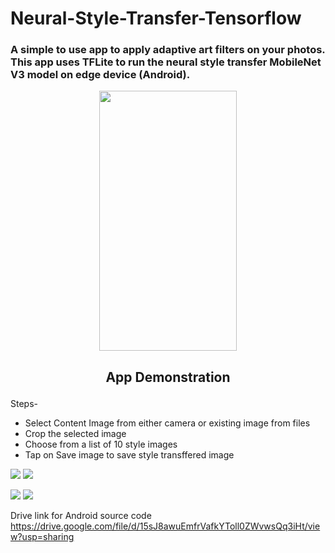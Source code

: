 # Neural-Style-Transfer-Tensorflow

### A simple to use app to apply adaptive art filters on your photos. This app uses TFLite to run the neural style transfer MobileNet V3 model on edge device (Android).

<p align="center">
  <img width="220" height="416" src="https://i.stack.imgur.com/AfYNn.jpg">
</p>

<h2><p style="text-align:center;">App Demonstration</p></h2>

Steps-
* Select Content Image from either camera or existing image from files
* Crop the selected image 
* Choose from a list of 10 style images
* Tap on Save image to save style transffered image 


![](https://i.stack.imgur.com/G5tXC.jpg)
![](https://i.stack.imgur.com/PzDq3.jpg)

![](https://i.stack.imgur.com/r7C9H.jpg)
![](https://i.stack.imgur.com/yBiCf.jpg)



 
Drive link for Android source code
<https://drive.google.com/file/d/15sJ8awuEmfrVafkYToll0ZWvwsQq3iHt/view?usp=sharing>
